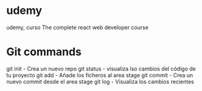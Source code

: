# udemy
udemy, curso The complete react web developer course

# Git commands
git init - Crea un nuevo repo
git status - visualiza lso cambios del código de tu proyecto
git add - Añade los ficheros al area stage
git commit - Crea un nuevo commit desde el area stage
git log - Visualiza los cambios recientes